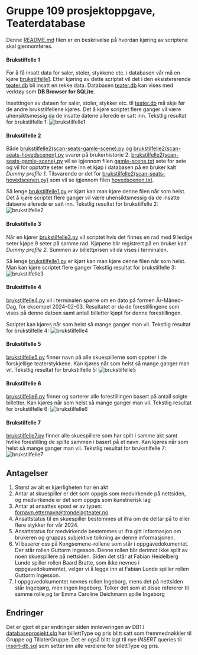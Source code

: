 # Gruppe 109 prosjektoppgave, Teaterdatabase

Denne [README.md](./README.md) filen er en beskrivelse på hvordan kjøring av scriptene skal gjennomføres. 

#### Brukstilfelle 1

For å få insatt data for saler, stoler, stykkene etc. i databasen vår må en kjøre [brukstilfelle1](./brukstilfelle1.py). Etter kjøring av dette scriptet vil det i den eksistererende [teater.db](./teater.db) bli insatt en rekke data. Databasen [teater.db](./teater.db) kan vises med verktøy som **DB Browser for SQLite**.

Insettingen av dataen for saler, stoler, stykker etc. til [teater.db](./teater.db) må skje før de andre brukstilfellene kjøres. Det å kjøre scriptet flere ganger vil være uhensiktsmessig da de insatte datene allerede er satt inn.
Tekstlig resultat for brukstilfelle 1:
![brukstilfelle1](./bilderForKjøring/brukstilfelle1.png)

#### Brukstilfelle 2

Både [brukstilfelle2(scan-seats-gamle-scene).py](./brukstilfelle2(scan-seats-gamle-scene).py) og [brukstilfelle2(scan-seats-hovedscenen).py](./brukstilfelle2(scan-seats-hovedscenen).py) svarer på brukerhistorie 2. [brukstilfelle2(scan-seats-gamle-scene).py](./brukstilfelle2(scan-seats-gamle-scene).py) vil se igjennom filen [gamle-scene.txt](./gamle-scene.txt) sete for sete og vil for opptatte seter sette inn et kjøp i databasen på en bruker kalt *Dummy profile 1*. Tilsvarende er det for [brukstilfelle2(scan-seats-hovedscenen.py)](./brukstilfelle2(scan-seats-hovedscenen).py) som vil se igjennom filen [hovedscenen.txt](./hovedscenen.txt).

Så lenge [brukstilfelle1.py](./brukstilfelle1.py) er kjørt kan man kjøre denne filen når som  helst. Det å kjøre scriptet flere ganger vil være uhensiktsmessig da de insatte dataene allerede er satt inn.
Tekstlig resultat for brukstilfelle 2:
![brukstilfelle2](./bilderForKjøring/brukstilfelle2.png)

#### Brukstilfelle 3

Når en kjører [brukstilfelle3.py](./brukstilfelle3.py) vil scriptet hvis det finnes en rad med 9 ledige seter kjøpe 9 seter på samme rad. Kjøpene blir registrert på en bruker kalt *Dummy profile 2*. Summen av billettprisen vil da vises i terminalen.

Så lenge [brukstilfelle1.py](./brukstilfelle1.py) er kjørt kan man kjøre denne filen når som  helst. Man kan kjøre scriptet flere ganger
Tekstlig resultat for brukstilfelle 3:
![brukstilfelle3](./bilderForKjøring/brukstilfelle3.png)

#### Brukstilfelle 4

[brukstilfelle4.py](./brukstilfelle3.py) vil i terminalen spørre om en dato på formen År-Måned-Dag, for eksempel 2024-02-03. Resultatet er da de forestillingene som vises på denne datoen samt antall billetter kjøpt for denne forestillingen.

Scriptet kan kjøres når som helst så mange ganger man vil.
Tekstlig resultat for brukstilfelle 4:
![brukstilfelle4](./bilderForKjøring/brukstilfelle4.png)

#### Brukstilfelle 5

[brukstilfelle5.py](./brukstilfelle5.py) finner navn på alle skuespillerne som opptrer i de forskjellige teaterstykkene. Kan kjøres når som helst så mange ganger man vil.
Tekstlig resultat for brukstilfelle 5:
![brukstilfelle5](./bilderForKjøring/brukstilfelle5.png)

#### Brukstilfelle 6

[brukstilfelle6.py](./brukstilfelle6.py) finner og sorterer alle forestillingen basert på antall solgte billetter. Kan kjøres når som helst så mange ganger man vil.
Tekstlig resultat for brukstilfelle 6:
![brukstilfelle6](./bilderForKjøring/brukstilfelle6.png)

#### Brukstilfelle 7

[brukstilfelle7.py](./brukstilfelle7.py) finner alle skuespillere som har spilt i samme akt samt hvilke forestilling de spilte sammen i basert på et navn. Kan kjøres når som helst så mange ganger man vil.
Tekstlig resultat for brukstilfelle 7:
![brukstilfelle7](./bilderForKjøring/brukstilfelle7.png)

## Antagelser

1. Størst av alt er kjærligheten har én akt
2. Antar at skuespiller er det som oppgis som medvirkende på nettsiden, og medvirkende er det som oppgis som kunstnerisk lag
3. Antar at ansattes epost er av typen: fornavn.etternavn@trondelagteater.no.
4. Ansattstatus til en skuespiller bestemmes ut ifra om de deltar på to eller flere stykker for vår 2024.
5. Ansattstatus for medvirkende bestemmes ut ifra gitt informasjon om brukeren og gruppas subjektive tolkning av denne informasjonen.
6. Vi baserer oss på Kongsemene-rollene som står i oppgavedokumentet. Der står rollen Guttorm Ingesson. Denne rollen blir derimot ikke spilt av noen skuespillere på nettsiden. Siden det står at Fabian Heidelberg Lunde spiller rollen Baard Bratte, som ikke nevnes i oppgavedokumentet, velger vi å legge inn at Fabian Lunde spiller rollen Guttorm Ingesson.
7. I oppgavedokumentet nevnes rollen Ingeborg, mens det på nettsiden står Ingebjørg, men ingen Ingeborg. Tolker det som at disse refererer til samme rolle,og lar Emma Caroline Deichmann spille Ingeborg

## Endringer

Det er gjort et par endringer siden innleveringen av DB1.I [databaseprosjekt.slq](./databaseprosjekt.sql) har billettType og pris blitt satt som fremmednøkkler til Gruppe og TillaterGruppe. Det er også blitt lagt til nye *INSERT* queries til [insert-db.sql](./insert-db.sql) som setter inn alle verdiene for bilettType og pris.
